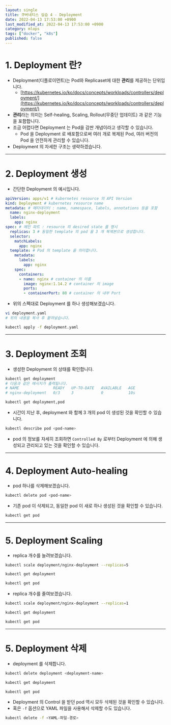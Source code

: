 ```yaml
---
layout: single
title: 쿠버네티스 실습 4 - Deployment
date: 2022-04-13 17:53:00 +0900
last_modified_at: 2022-04-13 17:53:00 +0900
category: mlops
tags: ["docker", "k8s"]
published: false
---
```


# 1. Deployment 란?

- Deployment(디플로이먼트)는 Pod와 Replicaset에 대한 **관리**를 제공하는 단위입니다.
    - [https://kubernetes.io/ko/docs/concepts/workloads/controllers/deployment/](https://kubernetes.io/ko/docs/concepts/workloads/controllers/deployment/)
- **관리**라는 의미는 Self-healing, Scaling, Rollout(무중단 업데이트) 과 같은 기능을 포함합니다.
- 조금 어렵다면 Deployment 는 Pod을 감싼 개념이라고 생각할 수 있습니다.
    - Pod 을 Deployment 로 배포함으로써 여러 개로 복제된 Pod, 여러 버전의 Pod 을 안전하게 관리할 수 있습니다.
- Deployment 의 자세한 구조는 생략하겠습니다.

---

# 2. Deployment 생성

- 간단한 Deployment 의 예시입니다.

```yaml
apiVersion: apps/v1 # kubernetes resource 의 API Version
kind: Deployment # kubernetes resource name
metadata: # 메타데이터 : name, namespace, labels, annotations 등을 포함
  name: nginx-deployment
  labels:
    app: nginx
spec: # 메인 파트 : resource 의 desired state 를 명시
  replicas: 3 # 동일한 template 의 pod 을 3 개 복제본으로 생성합니다.
  selector:
    matchLabels:
      app: nginx
  template: # Pod 의 template 을 의미합니다.
    metadata:
      labels:
        app: nginx
    spec:
      containers:
      - name: nginx # container 의 이름
        image: nginx:1.14.2 # container 의 image
        ports:
        - containerPort: 80 # container 의 내부 Port
```

- 위의 스펙대로 Deployment 를 하나 생성해보겠습니다.

```bash
vi deployment.yaml
# 위의 내용을 복사 후 붙여넣습니다.

kubectl apply -f deployment.yaml
```

---

# 3. Deployment 조회

- 생성한 Deployment 의 상태를 확인합니다.

```bash
kubectl get deployment
# 다음과 같은 메시지가 출력됩니다.
# NAME               READY   UP-TO-DATE   AVAILABLE   AGE
# nginx-deployment   0/3     3            0           10s

kubectl get deployment,pod
```

- 시간이 지난 후, deployment 와 함께 3 개의 pod 이 생성된 것을 확인할 수 있습니다.

```bash
kubectl describe pod <pod-name>
```

- pod 의 정보를 자세히 조회하면 `Controlled By` 로부터 Deployment 에 의해 생성되고 관리되고 있는 것을 확인할 수 있습니다.

---

# 4. Deployment Auto-healing

- pod 하나를 삭제해보겠습니다.

```bash
kubectl delete pod <pod-name>
```

- 기존 pod 이 삭제되고, 동일한 pod 이 새로 하나 생성된 것을 확인할 수 있습니다.

```bash
kubectl get pod
```

---

# 5. Deployment Scaling

- replica 개수를 늘려보겠습니다.

```bash
kubectl scale deployment/nginx-deployment --replicas=5

kubectl get deployment

kubectl get pod
```

- replica 개수를 줄여보겠습니다.

```bash
kubectl scale deployment/nginx-deployment --replicas=1

kubectl get deployment

kubectl get pod
```

---

# 5. Deployment 삭제

- deployment 를 삭제합니다.

```bash
kubectl delete deployment <deployment-name>

kubectl get deployment

kubectl get pod
```

- Deployment 의 Control 을 받던 pod 역시 모두 삭제된 것을 확인할 수 있습니다.
- 혹은 `-f` 옵션으로 YAML 파일을 사용해서 삭제할 수도 있습니다.

```bash
kubectl delete -f <YAML-파일-경로>
```